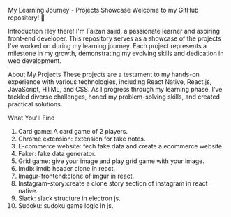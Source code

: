 My Learning Journey - Projects Showcase
Welcome to my GitHub repository! 👋

Introduction
Hey there! I'm Faizan sajid, a passionate learner and aspiring front-end developer. This repository serves as a showcase of the projects I've worked on during my learning journey. Each project represents a milestone in my growth, demonstrating my evolving skills and dedication in web development.

About My Projects
These projects are a testament to my hands-on experience with various technologies, including React Native, React.js, JavaScript, HTML, and CSS. As I progress through my learning phase, I've tackled diverse challenges, honed my problem-solving skills, and created practical solutions.

What You'll Find
1. Card game: A card game of 2 players.
2. Chrome extension: extension for take notes.
3. E-commerce website: fech fake data and create a ecommerce website.
4. Faker: fake data generator.
5. Grid game: give your image and play grid game with your image.
6. Imdb: imdb header clone in react.
7. Imagur-frontend:clone of imgur in react.
8. Instagram-story:create a clone story section of instagram in react native.
9. Slack: slack structure in electron js.
10. Sudoku: sudoku game logic in js.
